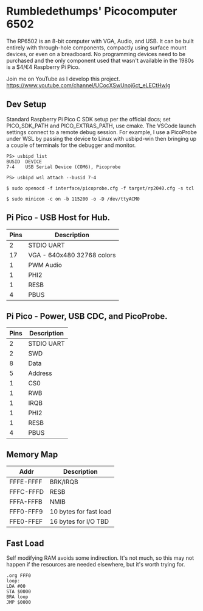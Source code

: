 # Rumbledethumps' Picocomputer 6502

The RP6502 is an 8-bit computer with VGA, Audio, and USB. It can be built entirely with through-hole components, compactly using surface mount devices, or even on a breadboard. No programming devices need to be purchased and the only component used that wasn't available in the 1980s is a $4/€4 Raspberry Pi Pico.

Join me on YouTube as I develop this project.
https://www.youtube.com/channel/UCocXSwUnoj6ct_eLECtHwIg


## Dev Setup
Standard Raspberry Pi Pico C SDK setup per the official docs; set PICO_SDK_PATH and PICO_EXTRAS_PATH, use cmake. The VSCode launch settings connect to a remote debug session. For example, I use a PicoProbe under WSL by passing the device to Linux with usbipd-win then bringing up a couple of terminals for the debugger and monitor.

```
PS> usbipd list
BUSID  DEVICE
7-4    USB Serial Device (COM6), Picoprobe

PS> usbipd wsl attach --busid 7-4
```
```
$ sudo openocd -f interface/picoprobe.cfg -f target/rp2040.cfg -s tcl
```
```
$ sudo minicom -c on -b 115200 -o -D /dev/ttyACM0
```

## Pi Pico - USB Host for Hub.
| Pins | Description
| - | -
| 2 | STDIO UART
| 17 | VGA - 640x480 32768 colors
| 1 | PWM Audio
| 1 | PHI2
| 1 | RESB
| 4 | PBUS

## Pi Pico - Power, USB CDC, and PicoProbe.
| Pins | Description
| - | -
| 2 | STDIO UART
| 2 | SWD
| 8 | Data
| 5 | Address
| 1 | CS0
| 1 | RWB
| 1 | IRQB
| 1 | PHI2
| 1 | RESB
| 4 | PBUS

## Memory Map

| Addr | Description
| - | -
| FFFE-FFFF | BRK/IRQB
| FFFC-FFFD | RESB
| FFFA-FFFB | NMIB
| FFF0-FFF9 | 10 bytes for fast load
| FFE0-FFEF | 16 bytes for I/O TBD

## Fast Load
Self modifying RAM avoids some indirection. It's not much, so this may not
happen if the resources are needed elsewhere, but it's worth trying for.
```
.org FFF0
loop:
LDA #00
STA $0000
BRA loop
JMP $0000
```

